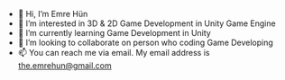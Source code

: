 - 👋 Hi, I’m Emre Hün 
- 👀 I’m interested in 3D & 2D Game Development in Unity Game Engine
- 🌱 I’m currently learning Game Development in Unity
- 💞️ I’m looking to collaborate on person who coding Game Developing
- 📫 You can reach me via email. My email address is the.emrehun@gmail.com

<!---
WhoMrNobody/WhoMrNobody is a ✨ special ✨ repository because its `README.md` (this file) appears on your GitHub profile.
You can click the Preview link to take a look at your changes.
--->
